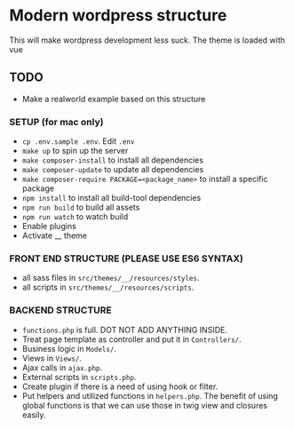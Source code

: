 # Modern wordpress structure
This will make wordpress development less suck. The theme is loaded with vue

## TODO
- Make a realworld example based on this structure

### SETUP (for mac only)
- `cp .env.sample .env`. Edit `.env`
- `make up` to spin up the server
- `make composer-install` to install all dependencies
- `make composer-update` to update all dependencies
- `make composer-require PACKAGE=<package_name>` to install a specific package
- `npm install` to install all build-tool dependencies
- `npm run build` to build all assets
- `npm run watch` to watch build
- Enable plugins
- Activate __ theme

### FRONT END STRUCTURE (PLEASE USE ES6 SYNTAX)
- all sass files in `src/themes/__/resources/styles`. 
- all scripts in `src/themes/__/resources/scripts`.

### BACKEND STRUCTURE
- `functions.php` is full. DOT NOT ADD ANYTHING INSIDE.
- Treat page template as controller and put it in `Controllers/`.
- Business logic in `Models/`.
- Views in `Views/`.
- Ajax calls in `ajax.php`.
- External scripts in `scripts.php`.
- Create plugin if there is a need of using hook or filter.
- Put helpers and utilized functions in `helpers.php`. The benefit of using global functions is that we can use those in twig view and closures easily.
